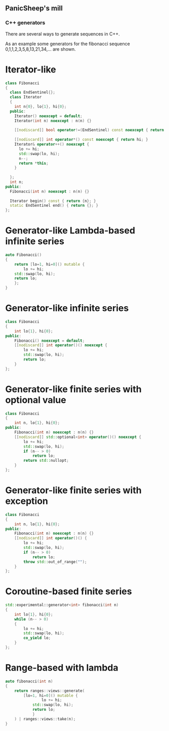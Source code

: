 ## PanicSheep's mill

### C++ generators
There are several ways to generate sequences in C++.

As an example some generators for the fibonacci sequence 0,1,1,2,3,5,8,13,21,34,... are shown.

# Iterator-like
```c++
class Fibonacci
{
  class EndSentinel{};
  class Iterator
  {
    int n{0}, lo{1}, hi{0};
  public:
    Iterator() noexcept = default;
    Iterator(int n) noexcept : n(n) {}
    
    [[nodiscard]] bool operator!=(EndSentinel) const noexcept { return n != 0; }
    
    [[nodiscard]] int operator*() const noexcept { return hi; }
    Iterator& operator++() noexcept {
      lo += hi;
      std::swap(lo, hi);
      n--;
      return *this;
    }
		
  };
  int n;
public:
  Fibonacci(int n) noexcept : n(n) {}
  
  Iterator begin() const { return {n}; }
  static EndSentinel end() { return {}; }
};
```

# Generator-like Lambda-based infinite series
```c++
auto Fibonacci()
{
    return [lo=1, hi=0]() mutable {
    	lo += hi;
	std::swap(lo, hi);
	return lo;
    };
}
```

# Generator-like infinite series
```c++
class Fibonacci
{
	int lo{1}, hi{0};
public:
	Fibonacci() noexcept = default;
	[[nodiscard]] int operator()() noexcept {
		lo += hi;
		std::swap(lo, hi);
		return lo;
	}
};
```

# Generator-like finite series with optional value
```c++
class Fibonacci
{
	int n, lo{1}, hi{0};
public:
	Fibonacci(int n) noexcept : n(n) {}
	[[nodiscard]] std::optional<int> operator()() noexcept {
		lo += hi;
		std::swap(lo, hi);
		if (n-- > 0)
			return lo;
		return std::nullopt;
	}
};
```

# Generator-like finite series with exception
```c++
class Fibonacci
{
	int n, lo{1}, hi{0};
public:
	Fibonacci(int n) noexcept : n(n) {}
	[[nodiscard]] int operator()() {
		lo += hi;
		std::swap(lo, hi);
		if (n-- > 0)
			return lo;
		throw std::out_of_range("");
	}
};
```

# Coroutine-based finite series
```c++
std::experimental::generator<int> fibonacci(int n)
{
	int lo{1}, hi{0};
	while (n-- > 0)
	{
		lo += hi;
		std::swap(lo, hi);
		co_yield lo;
	}
};
```

# Range-based with lambda
```c++
auto fibonacci(int n)
{
	return ranges::views::generate(
		[lo=1, hi=0]() mutable {
        		lo += hi;
			std::swap(lo, hi);
			return lo;
        	}
	) | ranges::views::take(n);
}
```

